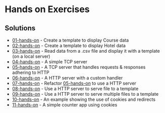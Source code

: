 # Hands on Exercises

## Solutions
- [01-hands-on](https://github.com/o-ifeanyi/gowebdev/tree/master/01-hands-on) - Create a template to display Course data
- [02-hands-on](https://github.com/o-ifeanyi/gowebdev/tree/master/02-hands-on) - Create a template to display Hotel data
- [03-hands-on](https://github.com/o-ifeanyi/gowebdev/tree/master/03-hands-on) - Read data from a .csv file and display it with a template (on a local server)
- [04-hands-on](https://github.com/o-ifeanyi/gowebdev/tree/master/04-hands-on) - A simple TCP server
- [05-hands-on](https://github.com/o-ifeanyi/gowebdev/tree/master/05-hands-on) - A TCP server that handles requests & responses adhering to HTTP
- [06-hands-on](https://github.com/o-ifeanyi/gowebdev/tree/master/06-hands-on) - A HTTP server with a custom handler
- [07-hands-on](https://github.com/o-ifeanyi/gowebdev/tree/master/07-hands-on) - Refactor [05-hands-on](https://github.com/o-ifeanyi/gowebdev/tree/master/05-hands-on) to use a HTTP server
- [08-hands-on](https://github.com/o-ifeanyi/gowebdev/tree/master/08-hands-on) - Use a HTTP server to serve file to a template
- [09-hands-on](https://github.com/o-ifeanyi/gowebdev/tree/master/09-hands-on) - Use a HTTP server to serve multiple files to a template
- [10-hands-on](https://github.com/o-ifeanyi/gowebdev/tree/master/10-hands-on) - An example showing the use of cookies and redirects
- [11-hands-on](https://github.com/o-ifeanyi/gowebdev/tree/master/11-hands-on) - A simple counter app using cookies